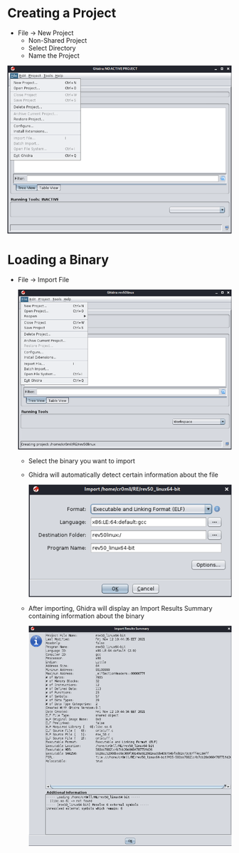 # Creating a Project
- File -> New Project
	- Non-Shared Project
	- Select Directory
	- Name the Project

![](Resources/Images/create-project.png)

# Loading a Binary
- File -> Import File

	![](Resources/Images/import-file.png)
	
	- Select the binary you want to import
	- Ghidra will automatically detect certain information about the file

		![](Resources/Images/file-info-import.png)
		
	- After importing, Ghidra will display an Import Results Summary containing information about the binary
	
		![](Resources/Images/Pasted%20image%2020211112104550.png)